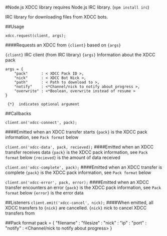 #Node.js XDCC library
requires Node.js IRC library. (`npm install irc`)

IRC library for downloading files from XDCC bots.

##Usage

```xdcc.request(client, args);```

####Requests an XDCC from `{client}` based on `{args}`

`{client}` IRC client (from IRC library)
`{args}` Information about the XDCC pack
    
    args = {
        "pack"      : < XDCC Pack ID >,
        "nick"      : < XDCC Bot Nick >,
        "path"      : < Path to download to >,
        "notify"    : <*Channel/nick to notify about progress >,
        "overwrite" : <*Boolean, overwrite instead of resume >
    }
``` {*}  indicates optional argument```

##Callbacks

```client.on('xdcc-connect', pack);```

####Emitted when an XDCC transfer starts
`{pack}`      is the XDCC pack information, see `Pack format` below
 
```client.on('xdcc-data', pack, recieved);```
####Emitted when an XDCC transfer receives data
`{pack}`      is the XDCC pack information, see `Pack format` below
`{recieved}`  is the amount of data received
 
```client.on('xdcc-complete', pack);```
####Emitted when an XDCC transfer is complete
`{pack}`      is the XDCC pack information, see `Pack format` below
 
```client.on('xdcc-error', pack, error);```
####Emitted when an XDCC transfer encounters an error
`{pack}`      is the XDCC pack information, see `Pack format` below
`{error}`     is the error data
 
##Listeners
```client.emit('xdcc-cancel', nick);```
####When emitted, all XDCC transfers to `{nick}` are cancelled.
`{nick}`      nick to cancel XDCC transfers from
 
##Pack format
    pack = {
        "filename"  : <Name of file being transferred>
        "filesize"  : <Size of file being transferred>
        "nick"      : <Nick of file sender>
        "ip"        : <IP of file sender>
        "port"      : <Port of file sender>
        "notify"    : <Channel/nick to notify about progress>
    }
